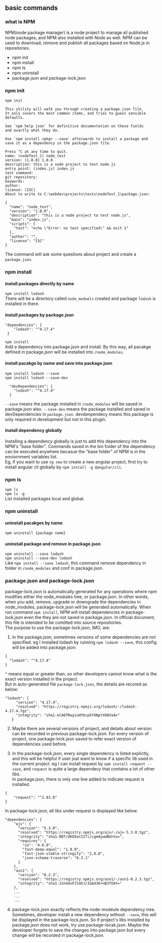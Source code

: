 ## basic commands
### what is NPM
NPM(node package manager) is a node project to manage all published node packages, and NPM also installed with Node as well. NPM can be used to download, remove and publish all packages based on Node.js in repositories.   

* npm init
* npm install
* npm ls
* npm uninstall
* package.json and package-lock.json

### npm init
`npm init`  
```
This utility will walk you through creating a package.json file.
It only covers the most common items, and tries to guess sensible defaults.

See `npm help json` for definitive documentation on these fields
and exactly what they do.

Use `npm install <pkg> --save` afterwards to install a package and
save it as a dependency in the package.json file.

Press ^C at any time to quit.
name: (nodeTest_1) node_test
version: (1.0.0) 1.0.0
description: this is a node project to test node.js
entry point: (index.js) index.js
test command:
git repository:
keywords:
author:
license: (ISC)
About to write to C:\webdev\projects\tests\nodeTest_1\package.json:

{
  "name": "node_test",
  "version": "1.0.0",
  "description": "this is a node project to test node.js",
  "main": "index.js",
  "scripts": {
    "test": "echo \"Error: no test specified\" && exit 1"
  },
  "author": "",
  "license": "ISC"
}

```
The command will ask some questions about project and create a `package.json`.


### npm install
#### install packages directly by name  
`npm install lodash`  
There will be a directory called `node_moduels` created and package `lodash` is installed in there.  

#### install packages by package.json
```
"dependencies": {
    "lodash": "^4.17.4"
 }
```
`npm install`  
Add a dependency into package.json and install. By this way, all pacakge defined in package.json will be installed into `/node_modules`.   

#### install pacakge by name and save into package.json
`npm install lodash --save`  
`npm install lodash --save-dev`  
```
  "devDependencies": {
    "lodash": "^4.17.4"
  }
```
`--save` means the package installed in `/node_modules` will be saved in package.json also. `--save-dev` means the package installed and saved in devDependencies in `package.json`. devdenpendecy means this package is only required in development but not in this plugin.  

#### inatall dependency globally
Installing a dependency globally is just to add this dependency into the NPM's "base folder". Commands saved in the bin folder of the dependency can be executed anywhere becasue the "base folder" of NPM is in the enviornment variables list.  
Eg, if you want to use `ng new` to create a new angular project, first try to install angular cli globally by `npm install -g @angular/cli`.

### npm ls
`npm ls`  
`npm ls -g`  
List installed packages local and global.  

### npm uninstall
#### uninstall pacakges by name  
`npm uninstall {package name}`  

#### uninstall package and remove in package.json
`npm uninstall --save lodash`  
`npm uninstall --save-dev lodash`  
Like `npm install --save lodash`, this command remove dependency in folder in `/node_modules` and conf in package.json.  

### package.json and package-lock.json
package-lock.json is automatically generated for any operations where npm modifies either the node_modules tree, or package.json. In other words, when you add, remove, upgrade or downgrade the dependencies in node_modules, package-lock.json will be generated automatically. When run command `npm install`, NPM will install dependencies in package-lock.json even the they are not saved in package.json. In official document, this file is intended to be comitted into source repositories.  
The purpose to use the package-lock.json, IMO, are:  
1. In the package.json, sometimes versions of some dependencies are not specified. 
eg I installed lodash by running `npm lodash --save`, this config will be added into package.json.
```
{
  "lodash": "^4.17.4"
}
```
`^` means equal or greater than, so other developers cannot know what is the exact version installed in the project.   
But in auto-generated file `package-lock.json`, the details are recored as below: 
 ```
 "lodash": {
      "version": "4.17.4",
      "resolved": "https://registry.npmjs.org/lodash/-/lodash-4.17.4.tgz",
      "integrity": "sha1-eCA6TRwyiuHYbcpkYONptX9AVa4="
    }
```
2. Maybe there are several versions of project, and details about version can be recorded in previous package-lock.json. For every version of project, one package-lock.json saved to refer exact version of dependencies used before.  

3. In the package-lock.json, every single dependency is listed explictly, and this will be helpful if user just want to know if a specific lib used in the current project. eg I can install request by `npm install request --save`, and `request` is quite a large dependecy that contains a lot of other libs.  
In package.json, there is only one line added to indicate request is installed.
```
{
    "request": "^2.83.0"
}
```
In package-lock.json, all libs under request is displayed like below.
```
"dependencies": {
    "ajv": {
      "version": "5.3.0",
      "resolved": "https://registry.npmjs.org/ajv/-/ajv-5.3.0.tgz",
      "integrity": "sha1-RBT/dKUIecII7l/cgm4ywwNUnto=",
      "requires": {
        "co": "4.6.0",
        "fast-deep-equal": "1.0.0",
        "fast-json-stable-stringify": "2.0.0",
        "json-schema-traverse": "0.3.1"
      }
    },
    "asn1": {
      "version": "0.2.3",
      "resolved": "https://registry.npmjs.org/asn1/-/asn1-0.2.3.tgz",
      "integrity": "sha1-2sh4dxPJlmhJ/IGAd36+nB3fO4Y="
    },
    ...
    ...
    ...
```
4. package-lock.json exactly reflects the node-modeule dependency tree. Sometimes, developer install a new dependency without `--save`, this will be displayed in the package-lock.json. So if project's libs installed by package.json does not work, try use package-locak.json. Maybe the developer forgets to save the changes into package.json but every change will be recorded in package-lock.json.
